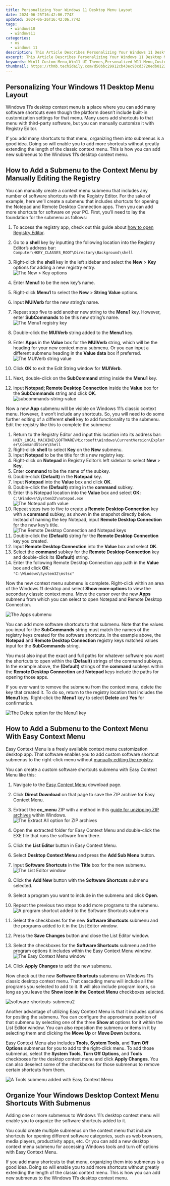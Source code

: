 ```yaml
---
title: Personalizing Your Windows 11 Desktop Menu Layout
date: 2024-06-25T16:42:06.774Z
updated: 2024-06-26T16:42:06.774Z
tags:
  - windows10
  - windows11
categories:
  - os
  - windows 11
description: This Article Describes Personalizing Your Windows 11 Desktop Menu Layout
excerpt: This Article Describes Personalizing Your Windows 11 Desktop Menu Layout
keywords: Win11 Custom Menu,Win11 UI Themes,Personalized W11 Menu,Customize W11 Bar,Window 11 Desktop Layout,W11 Menu Design,W11 Theme Options
thumbnail: https://thmb.techidaily.com/d50bbc29912cb43ec93cd3720edb01228fbd6306ec3185b1604a33af30298ce1.jpg
---
```


## Personalizing Your Windows 11 Desktop Menu Layout

 Windows 11’s desktop context menu is a place where you can add many software shortcuts even though the platform doesn’t include built-in customization settings for that menu. Many users add shortcuts to that menu with third-party software, but you can manually customize it with Registry Editor.

 If you add many shortcuts to that menu, organizing them into submenus is a good idea. Doing so will enable you to add more shortcuts without greatly extending the length of the classic context menu. This is how you can add new submenus to the Windows 11’s desktop context menu.

## How to Add a Submenu to the Context Menu by Manually Editing the Registry

 You can manually create a context menu submenu that includes any number of software shortcuts with the Registry Editor. For the sake of example, here we’ll create a submenu that includes shortcuts for opening the Notepad and Remote Desktop Connection apps. Then you can add more shortcuts for software on your PC. First, you’ll need to lay the foundation for the submenu as follows:

1. To access the registry app, check out this guide about [how to open Registry Editor](https://www.makeuseof.com/windows-11-open-registry-editor/).
2. Go to a **shell** key by inputting the following location into the Registry Editor’s address bar:  
`Computer\HKEY_CLASSES_ROOT\Directory\Background\shell`
3. Right-click the **shell** key in the left sidebar and select the **New** \> **Key** options for adding a new registry entry.  
![The New > Key options](https://static1.makeuseofimages.com/wordpress/wp-content/uploads/2023/10/new-key-options.jpg)
4. Enter **Menu1** to be the new key’s name.
5. Right-click **Menu1** to select the **New** \> **String Value** options.

1. Input **MUIVerb** for the new string’s name.
2. Repeat step five to add another new string to the **Menu1** key. However, enter **SubCommands** to be this new string’s name.  
![The Menu1 registry key](https://static1.makeuseofimages.com/wordpress/wp-content/uploads/2023/10/the-menu1-key.jpg)
3. Double-click the **MUIVerb** string added to the **Menu1** key.
4. Enter **Apps** in the **Value** box for the **MUIVerb** string, which will be the heading for your new context menu submenu. Or you can input a different submenu heading in the **Value data** box if preferred.  
![The MUIVerb string value](https://static1.makeuseofimages.com/wordpress/wp-content/uploads/2023/10/muiverb-string.jpg)
5. Click **OK** to exit the Edit String window for **MUIVerb**.
6. Next, double-click on the **SubCommand** string inside the **Menu1** key.
7. Input **Notepad; Remote Desktop Connection** inside the **Value** box for the **SubCommands** string and click **OK**.  
![subcommands-string-value](https://static1.makeuseofimages.com/wordpress/wp-content/uploads/2023/10/subcommands-string-value.jpg)

 Now a new **App** submenu will be visible on Windows 11’s classic context menu. However, it won’t include any shortcuts. So, you will need to do some further editing of a different **shell** key to add functionality to the submenu. Edit the registry like this to complete the submenu:

1. Return to the Registry Editor and input this location into its address bar:  
`HKEY_LOCAL_MACHINE\SOFTWARE\Microsoft\Windows\CurrentVersion\Explorer\CommandStore\Shell`
2. Right-click **shell** to select **Key** on the **New** submenu.
3. Input **Notepad** to be the title for this new registry key.
4. Right-click on **Notepad** in Registry Editor’s left sidebar to select **New** \> **Key**.
5. Enter **command** to be the name of the subkey.
6. Double-click **(Default)** in the **Notepad** key.
7. Input **Notepad** into the **Value** box and click **OK**.
8. Double-click the **(Default)** string in the **command** subkey.
9. Enter this Notepad location into the **Value** box and select **OK**:  
`C:\Windows\System32\notepad.exe`  
![The Notepad path value](https://static1.makeuseofimages.com/wordpress/wp-content/uploads/2023/10/the-notepad-path-value.jpg)
10. Repeat steps two to five to create a **Remote Desktop Connection** key with a **command** subkey, as shown in the snapshot directly below. Instead of naming the key Notepad, input **Remote Desktop Connection** for the new key’s title.  
![The Remote Desktop Connection and Notepad keys](https://static1.makeuseofimages.com/wordpress/wp-content/uploads/2023/10/notepad-and-remote-desktop-connection-keys.jpg)
11. Double-click the **(Default)** string for the **Remote Desktop Connection** key you created.
12. Input **Remote Desktop Connection** into the **Value** box and select **OK**.
13. Select the **command** subkey for the **Remote Desktop Connection** key and double-click its **(Default)** string.
14. Enter the following Remote Desktop Connection app path in the **Value** box and click **OK**:  
`"C:\Windows\System32\mstsc"`

 Now the new context menu submenu is complete. Right-click within an area of the Windows 11 desktop and select **Show more options** to view the secondary classic context menu. Move the cursor over the new **Apps** submenu from which you can select to open Notepad and Remote Desktop Connection.

![The Apps submenu](https://static1.makeuseofimages.com/wordpress/wp-content/uploads/2023/10/the-apps-submenu.jpg)

 You can add more software shortcuts to that submenu. Note that the values you input for the **SubCommands** string must match the names of the registry keys created for the software shortcuts. In the example above, the **Notepad** and **Remote Desktop Connection** registry keys matched values input for the **SubCommands** string.

 You must also input the exact and full paths for whatever software you want the shortcuts to open within the **(Default)** strings of the command subkeys. In the example above, the **(Default)** strings of the **command** subkeys within the **Remote Desktop Connection** and **Notepad** keys include the paths for opening those apps.

 If you ever want to remove the submenu from the context menu, delete the key that created it. To do so, return to the registry location that includes the **Menu1** key. Right-click the **Menu1** key to select **Delete** and **Yes** for confirmation.

![The Delete option for the Menu1 key](https://static1.makeuseofimages.com/wordpress/wp-content/uploads/2023/10/delete-option.jpg)

## How to Add a Submenu to the Context Menu With Easy Context Menu

 Easy Context Menu is a freely available context menu customization desktop app. That software enables you to add custom software shortcut submenus to the right-click menu without [manually editing the registry](https://www.makeuseof.com/tag/what-is-the-windows-registry-editor-and-how-do-i-use-it-makeuseof-explains/).

 You can create a custom software shortcuts submenu with Easy Context Menu like this:

1. Navigate to the [Easy Context Menu](https://www.sordum.org/downloads/?easy-context-menu) download page.
2. Click **Direct Download** on that page to save the ZIP archive for Easy Context Menu.
3. Extract the **ec\_menu** ZIP with a method in this [guide for unzipping ZIP archives](https://www.makeuseof.com/how-to-extract-zip-files-windows-11/) within Windows.  
![The Extract All option for ZIP archives](https://static1.makeuseofimages.com/wordpress/wp-content/uploads/2023/10/extract-all-option.jpg)
4. Open the extracted folder for Easy Context Menu and double-click the EXE file that runs the software from there.
5. Click the **List Editor** button in Easy Context Menu.

1. Select **Desktop Context Menu** and press the **Add Sub Menu** button.
2. Input **Software Shortcuts** in the **Title** box for the new submenu.  
![The List Editor window](https://static1.makeuseofimages.com/wordpress/wp-content/uploads/2023/10/software-shortcuts-submenu.jpg)
3. Click the **Add New** button with the **Software Shortcuts** submenu selected.
4. Select a program you want to include in the submenu and click **Open**.
5. Repeat the previous two steps to add more programs to the submenu.  
![A program shortcut added to the Software Shortcuts submenu](https://static1.makeuseofimages.com/wordpress/wp-content/uploads/2023/10/program-shortcuts.jpg)
6. Select the checkboxes for the new **Software Shortcuts** submenu and the programs added to it in the List Editor window.
7. Press the **Save Changes** button and close the List Editor window.
8. Select the checkboxes for the **Software Shortcuts** submenu and the program options it includes within the Easy Context Menu window.  
![The Easy Context Menu window](https://static1.makeuseofimages.com/wordpress/wp-content/uploads/2023/10/easy-context-menu-window.jpg)
9. Click **Apply Changes** to add the new submenu.

 Now check out the new **Software Shortcuts** submenu on Windows 11’s classic desktop context menu. That cascading menu will include all the programs you selected to add to it. It will also include program icons, so long as you leave the **Show icon in the Context Menu** checkboxes selected.

![software-shortcuts-submenu2](https://static1.makeuseofimages.com/wordpress/wp-content/uploads/2023/10/software-shortcuts-submenu2.jpg)

 Another advantage of utilizing Easy Context Menu is that it includes options for positing the submenu. You can configure the approximate position of that submenu by selecting one of the three **Show at** options for it within the List Editor window. You can also reposition the submenu or items in it by selecting them and clicking the **Move Up** or **Move Down** buttons.

 Easy Context Menu also includes **Tools**, **System Tools**, and **Turn Off Options** submenus for you to add to the right-click menu. To add those submenus, select the **System Tools**, **Turn Off Options**, and **Tools** checkboxes for the desktop context menu and click **Apply Changes**. You can also deselect some of the checkboxes for those submenus to remove certain shortcuts from them.

![A Tools submenu added with Easy Context Menu](https://static1.makeuseofimages.com/wordpress/wp-content/uploads/2023/10/the-tools-submenu.jpg)

## Organize Your Windows Desktop Context Menu Shortcuts With Submenus

 Adding one or more submenus to Windows 11’s desktop context menu will enable you to organize the software shortcuts added to it.

 You could create multiple submenus on the context menu that include shortcuts for opening different software categories, such as web browsers, media players, productivity apps, etc. Or you can add a new desktop context menu submenu for accessing Windows tools and turn off options with Easy Context Menu.

 If you add many shortcuts to that menu, organizing them into submenus is a good idea. Doing so will enable you to add more shortcuts without greatly extending the length of the classic context menu. This is how you can add new submenus to the Windows 11’s desktop context menu.



<ins class="adsbygoogle"
      style="display:block"
      data-ad-client="ca-pub-7571918770474297"
      data-ad-slot="8358498916"
      data-ad-format="auto"
      data-full-width-responsive="true"></ins>